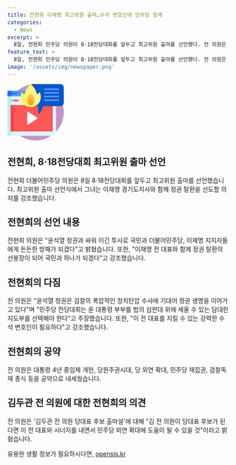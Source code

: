 ```yaml
---
title: 전현희 이재명 최고위원 출마…수석 변호인에 민주당 함께
categories:
  - News
excerpt: >
  8일, 전현희 민주당 의원이 8·18전당대회를 앞두고 최고위원 출마를 선언했다. 전 의원은 이재명과 함께 정권 탈환을 이끌겠다며 윤석열 정권과의 싸움을 강조하며 이 전 대표를 지키겠다고 밝혔다. 또한 대통령 4년 중임제 개헌, 민주당 재집권 등을 공약으로 내세웠다. 이에 대한 궁금증이 커지고 있는 가운데, 전 의원은 김두관 전 의원이 당대표 후보가 된다면 이 전 대표와 시너지를 내며 민주당 외연을 확대할 것으로 기대된다고 전했다.
feature_text: >
  8일, 전현희 민주당 의원이 8·18전당대회를 앞두고 최고위원 출마를 선언했다. 전 의원은 이재명과 함께 정권 탈환을 이끌겠다며 윤석열 정권과의 싸움을 강조하며 이 전 대표를 지키겠다고 밝혔다. 또한 대통령 4년 중임제 개헌, 민주당 재집권 등을 공약으로 내세웠다. 이에 대한 궁금증이 커지고 있는 가운데, 전 의원은 김두관 전 의원이 당대표 후보가 된다면 이 전 대표와 시너지를 내며 민주당 외연을 확대할 것으로 기대된다고 전했다.
image: '/assets/img/newspaper.png'
---
```


<p><img src="/assets/img/news.png" alt="rentncar 속보" /></p>

<h2 data-ke-size="size26">전현희, 8·18전당대회 최고위원 출마 선언</h2>

<p data-ke-size="size16">전현희 더불어민주당 의원은 8일 8·18전당대회를 앞두고 최고위원 출마를 선언했습니다. 최고위원 출마 선언식에서 그녀는 이재명 경기도지사와 함께 정권 탈환을 선도할 의지를 강조했습니다.</p>

<h2 data-ke-size="size24">전현희의 선언 내용</h2>

<p data-ke-size="size16">전현희 의원은 "윤석열 정권과 싸워 이긴 투사로 국민과 더불어민주당, 이재명 지지자들에게 든든한 방패가 되겠다"고 밝혔습니다. 또한, "이재명 전 대표와 함께 정권 탈환의 선봉장이 되어 국민과 하나가 되겠다"고 강조했습니다.</p>

<h2 data-ke-size="size24">전현희의 다짐</h2>

<p data-ke-size="size16">전 의원은 "윤석열 정권은 검찰의 폭압적인 정치탄압 수사에 기대어 정권 생명을 이어가고 있다"며 "민주당 전당대회는 윤 대통령 부부를 법의 심판대 위에 세울 수 있는 담대한 지도부를 선택해야 한다"고 주장했습니다. 또한, "이 전 대표를 지킬 수 있는 강력한 수석 변호인이 필요하다"고 강조했습니다.</p>

<h2 data-ke-size="size24">전현희의 공약</h2>

<p data-ke-size="size16">전 의원은 대통령 4년 중임제 개헌, 당원주권시대, 당 외연 확대, 민주당 재집권, 검찰독재 종식 등을 공약으로 내세웠습니다.</p>

<h2 data-ke-size="size24">김두관 전 의원에 대한 전현희의 의견</h2>

<p data-ke-size="size16">전 의원은 '김두관 전 의원 당대표 후보 출마설'에 대해 "김 전 의원이 당대표 후보가 된다면 이 전 대표와 시너지를 내면서 민주당 외연 확대에 도움이 될 수 있을 것"이라고 밝혔습니다.</p>
유용한 생활 정보가 필요하시다면, <a href="https://opensis.kr" rel="dofollow">opensis.kr</a>


